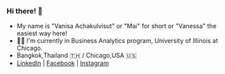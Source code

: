 ### Hi there! 👋 
- My name is "Vanisa Achakulvisut" or "Mai" for short or "Vanessa" the easiest way here!
- :woman_student: I'm currently in Business Analytics program, University of Illinois at Chicago. 
- Bangkok,Thailand :thailand: / Chicago,USA :us:
- [LinkedIn](https://www.linkedin.com/in/vanisaachakulvisut/) | [Facebook](https://www.facebook.com/maibuzzy/) | [Instagram](https://www.instagram.com/maimaiva/)
